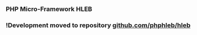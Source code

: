 ### PHP Micro-Framework HLEB

### !Development moved to repository [github.com/phphleb/hleb](https://github.com/phphleb/hleb)

